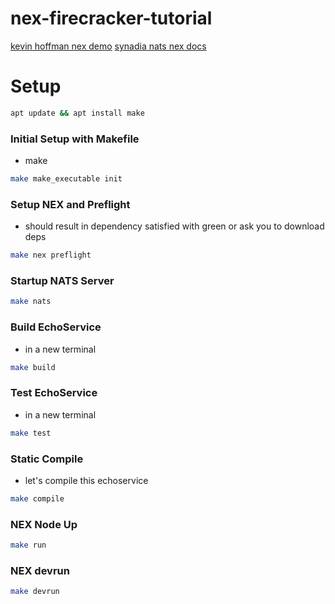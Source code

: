 # nex-firecracker-tutorial

[kevin hoffman nex demo](https://youtu.be/EfxtiKMnoyQ?si=43tlix2Urrw2F7w8)
[synadia nats nex docs](https://docs.nats.io/using-nats/nex/getting-started/deploying-services)

# Setup
```bash
apt update && apt install make 
```

### Initial Setup with Makefile
- make 
```bash
make make_executable init
```

### Setup NEX and Preflight
- should result in dependency satisfied with green or ask you to download deps
```bash
make nex preflight
```

### Startup NATS Server
```bash
make nats
```

### Build EchoService
- in a new terminal
```bash
make build
```

### Test EchoService
- in a new terminal
```bash
make test
```

### Static Compile
- let's compile this echoservice
```bash
make compile
```

### NEX Node Up
```bash
make run
```

### NEX devrun
```bash
make devrun
```





